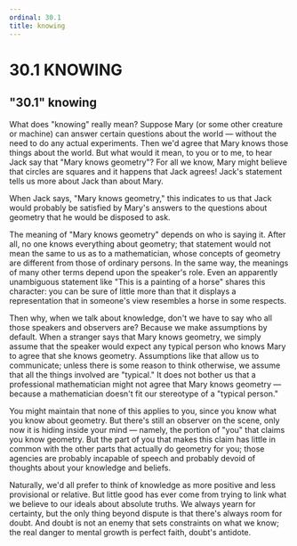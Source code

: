 ```yaml
---
ordinal: 30.1
title: knowing
---
```


# 30.1 KNOWING

<h2>"30.1" knowing</h2>
What does "knowing" really mean? Suppose Mary (or some other creature or machine) can answer certain questions about the world &mdash; without the need to do any actual experiments. Then we'd agree that Mary knows those things about the world. But what would it mean, to you or to me, to hear Jack say that "Mary knows geometry"? For all we know, Mary might believe that circles are squares and it happens that Jack agrees! Jack's statement tells us more about Jack than about Mary.

When Jack says, "Mary knows geometry," this indicates to us that Jack would probably be satisfied by Mary's answers to the questions about geometry that he would be disposed to ask.

The meaning of "Mary knows geometry" depends on who is saying it. After all, no one knows everything about geometry; that statement would not mean the same to us as to a mathematician, whose concepts of geometry are different from those of ordinary persons. In the same way, the meanings of many other terms depend upon the speaker's role. Even an apparently unambiguous statement like "This is a painting of a horse" shares this character: you can be sure of little more than that it displays a representation that in someone's view resembles a horse in some respects.

Then why, when we talk about knowledge, don't we have to say who all those speakers and observers are? Because we make assumptions by default. When a stranger says that Mary knows geometry, we simply assume that the speaker would expect any typical person who knows Mary to agree that she knows geometry. Assumptions like that allow us to communicate; unless there is some reason to think otherwise, we assume that all the things involved are "typical." It does not bother us that a professional mathematician might not agree that Mary knows geometry &mdash; because a mathematician doesn't fit our stereotype of a "typical person."

You might maintain that none of this applies to you, since you know what you know about geometry. But there's still an observer on the scene, only now it is hiding inside your mind &mdash; namely, the portion of "you" that claims you know geometry. But the part of you that makes this claim has little in common with the other parts that actually do geometry for you; those agencies are probably incapable of speech and probably devoid of thoughts about your knowledge and beliefs.

Naturally, we'd all prefer to think of knowledge as more positive and less provisional or relative. But little good has ever come from trying to link what we believe to our ideals about absolute truths. We always yearn for certainty, but the only thing beyond dispute is that there's always room for doubt. And doubt is not an enemy that sets constraints on what we know; the real danger to mental growth is perfect faith, doubt's antidote.
